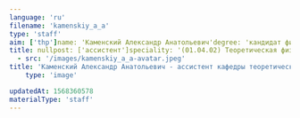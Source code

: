 ```yaml
---
language: 'ru'
filename: 'kamenskiy_a_a'
type: 'staff'
aim: ['thp']name: 'Каменский Александр Анатольевич'degree: 'кандидат физико-математических наук'
title: nullpost: ['ассистент']speciality: '(01.04.02) Теоретическая физика'contacts: []avatar:
  - src: '/images/kamenskiy_a_a-avatar.jpeg'
title: 'Каменский Александр Анатольевич - ассистент кафедры теоретической физики'
    type: 'image'

updatedAt: 1568360578
materialType: 'staff'
---
```


